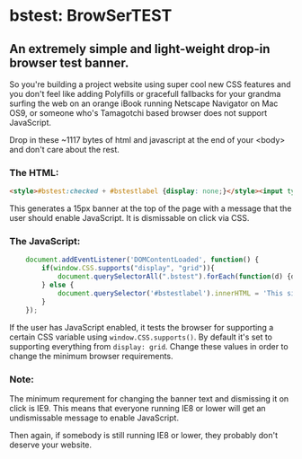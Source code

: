 # bstest: BrowSerTEST

## An extremely simple and light-weight drop-in browser test banner.

So you're building a project website using super cool new CSS features and you don't feel like adding Polyfills or gracefull fallbacks for your grandma surfing the web on an orange iBook running Netscape Navigator on Mac OS9, or someone who's Tamagotchi based browser does not support JavaScript. 

Drop in these ~1117 bytes of html and javascript at the end of your \<body> and don't care about the rest.


### The HTML:

```html
<style>#bstest:checked + #bstestlabel {display: none;}</style><input type="checkbox" class="bstest" id="bstest" style="display:none"><label for="bstest" class="bstest" id="bstestlabel" style="height: 15px; font-family: sans-serif; position: absolute; top: 0; left: 0; background: tomato; color: white; width: 100%; text-align: center; font-size: 14px;">Please <a href="http://google.com/?q=how to enable javascript" style="color: darkred; font-weight: bold; text-decoration: none;">enable JavaScript</a> for a correctly working website.<span style="position:absolute;right:0">(Click to dismiss)</span></label>
```

This generates a 15px banner at the top of the page with a message that the user should enable JavaScript. It is dismissable on click via CSS.

### The JavaScript: 

```javascript
    document.addEventListener('DOMContentLoaded', function() {
        if(window.CSS.supports("display", "grid")){
            document.querySelectorAll(".bstest").forEach(function(d) {d.parentNode.removeChild(d)});
        } else {
            document.querySelector('#bstestlabel').innerHTML = 'This site was built for modern, safe browsers. Please <a href=\"http://whatbrowser.org/\" style=\"color: darkred; font-weight: bold; text-decoration: none;\">update your browser</a> for a correctly working website.<span style="position:absolute;right:0">(Click to dismiss)</span>';
        }
    });
 ```
 
 If the user has JavaScript enabled, it tests the browser for supporting a certain CSS variable using `window.CSS.supports()`. By default it's set to supporting everything from `display: grid`. Change these values in order to change the minimum browser requirements.
 
### Note:
 
 The minimum requrement for changing the banner text and dismissing it on click is IE9. This means that everyone running IE8 or lower will get an undismissable message to enable JavaScript. 
 
 Then again, if somebody is still running IE8 or lower, they probably don't deserve your website. 